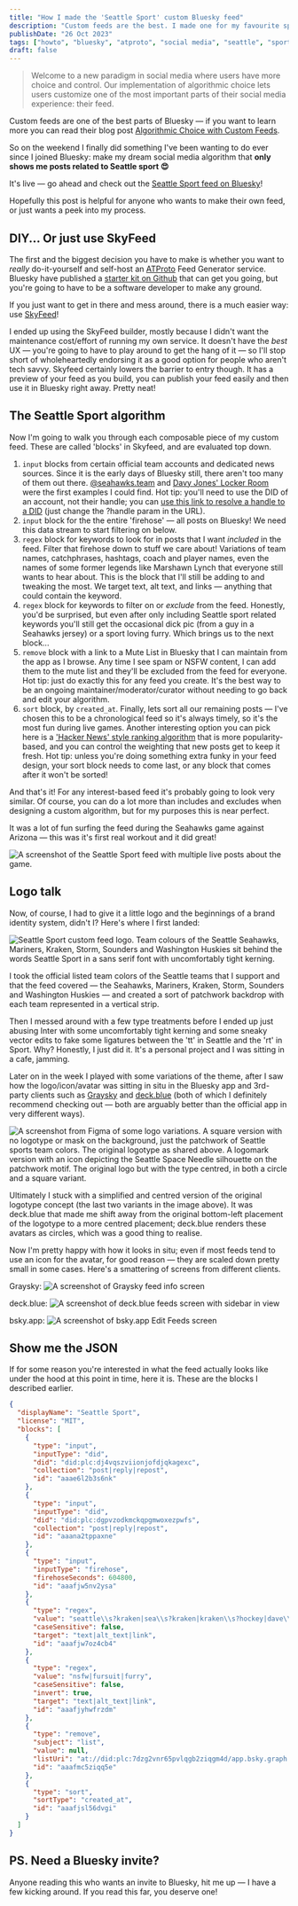 ```yaml
---
title: "How I made the 'Seattle Sport' custom Bluesky feed"
description: "Custom feeds are the best. I made one for my favourite sporting city — here's what I learned!"
publishDate: "26 Oct 2023"
tags: ["howto", "bluesky", "atproto", "social media", "seattle", "sport"]
draft: false
---
```


>Welcome to a new paradigm in social media where users have more choice and control. Our implementation of algorithmic choice lets users customize one of the most important parts of their social media experience: their feed.

Custom feeds are one of the best parts of Bluesky — if you want to learn more you can read their blog post [Algorithmic Choice with Custom Feeds](https://blueskyweb.xyz/blog/7-27-2023-custom-feeds).

So on the weekend I finally did something I've been wanting to do ever since I joined Bluesky: make my dream social media algorithm that **only shows me posts related to Seattle sport 😍**

It's live — go ahead and check out the [Seattle Sport feed on Bluesky](https://bsky.app/profile/did:plc:7dzg2vnr65pvlqgb2ziqgm4d/feed/aaana2tpo7js6)!

Hopefully this post is helpful for anyone who wants to make their own feed, or just wants a peek into my process.

## DIY... Or just use SkyFeed

The first and the biggest decision you have to make is whether you want to _really_ do-it-yourself and self-host an [ATProto](https://atproto.com) Feed Generator service. Bluesky have published a [starter kit on Github](https://github.com/bluesky-social/feed-generator) that can get you going, but you're going to have to be a software developer to make any ground.

If you just want to get in there and mess around, there is a much easier way: use [SkyFeed](https://skyfeed.app)! 

I ended up using the SkyFeed builder, mostly because I didn't want the maintenance cost/effort of running my own service. It doesn't have the _best_ UX — you're going to have to play around to get the hang of it — so I'll stop short of wholeheartedly endorsing it as a good option for people who aren't tech savvy. Skyfeed certainly lowers the barrier to entry though. It has a preview of your feed as you build, you can publish your feed easily and then use it in Bluesky right away. Pretty neat!

## The Seattle Sport algorithm

Now I'm going to walk you through each composable piece of my custom feed. These are called 'blocks' in Skyfeed, and are evaluated top down.

1. `input` blocks from certain official team accounts and dedicated news sources. Since it is the early days of Bluesky still, there aren't too many of them out there. [@seahawks.team](https://bsky.app/profile/seahawks.team) and [Davy Jones' Locker Room](https://bsky.app/profile/davyjoneslr.bsky.social) were the first examples I could find. Hot tip: you'll need to use the DID of an account, not their handle; you can [use this link to resolve a handle to a DID](https://bsky.social/xrpc/com.atproto.identity.resolveHandle?handle=seahawks.team) (just change the ?handle param in the URL).
2. `input` block for the the entire 'firehose' — all posts on Bluesky! We need this data stream to start filtering on below.
3. `regex` block for keywords to look for in posts that I want _included_ in the feed. Filter that firehose down to stuff we care about! Variations of team names, catchphrases, hashtags, coach and player names, even the names of some former legends like Marshawn Lynch that everyone still wants to hear about. This is the block that I'll still be adding to and tweaking the most. We target text, alt text, and links — anything that could contain the keyword.
4. `regex` block for keywords to filter on or _exclude_ from the feed. Honestly, you'd be surprised, but even after only including Seattle sport related keywords you'll still get the occasional dick pic (from a guy in a Seahawks jersey) or a sport loving furry. Which brings us to the next block...
5. `remove` block with a link to a Mute List in Bluesky that I can maintain from the app as I browse. Any time I see spam or NSFW content, I can add them to the mute list and they'll be excluded from the feed for everyone. Hot tip: just do exactly this for any feed you create. It's the best way to be an ongoing maintainer/moderator/curator without needing to go back and edit your algorithm.
6. `sort` block, by `created_at`. Finally, lets sort all our remaining posts — I've chosen this to be a chronological feed so it's always timely, so it's the most fun during live games. Another interesting option you can pick here is a ['Hacker News' style ranking algorithm](https://medium.com/hacking-and-gonzo/how-hacker-news-ranking-algorithm-works-1d9b0cf2c08d) that is more popularity-based, and you can control the weighting that new posts get to keep it fresh. Hot tip: unless you're doing something extra funky in your feed design, your sort block needs to come last, or any block that comes after it won't be sorted!

And that's it! For any interest-based feed it's probably going to look very similar. Of course, you can do a lot more than includes and excludes when designing a custom algorithm, but for my purposes this is near perfect.

It was a lot of fun surfing the feed during the Seahawks game against Arizona — this was it's first real workout and it did great!

![A screenshot of the Seattle Sport feed with multiple live posts about the game.](./seahawks-arizona-feed.png)


## Logo talk

Now, of course, I had to give it a little logo and the beginnings of a brand identity system, didn't I? Here's where I first landed:

![Seattle Sport custom feed logo. Team colours of the Seattle Seahawks, Mariners, Kraken, Storm, Sounders and Washington Huskies sit behind the words Seattle Sport in a sans serif font with uncomfortably tight kerning.](./seattle-sport-logo.png)

I took the official listed team colors of the Seattle teams that I support and that the feed covered — the Seahawks, Mariners, Kraken, Storm, Sounders and Washington Huskies — and created a sort of patchwork backdrop with each team represented in a vertical strip.

Then I messed around with a few type treatments before I ended up just abusing Inter with some uncomfortably tight kerning and some sneaky vector edits to fake some ligatures between the 'tt' in Seattle and the 'rt' in Sport. Why? Honestly, I just did it. It's a personal project and I was sitting in a cafe, jamming.

Later on in the week I played with some variations of the theme, after I saw how the logo/icon/avatar was sitting in situ in the Bluesky app and 3rd-party clients such as [Graysky](https://graysky.app) and [deck.blue](https://deck.blue) (both of which I definitely recommend checking out — both are arguably better than the official app in very different ways).

![A screenshot from Figma of some logo variations. A square version with no logotype or mask on the background, just the patchwork of Seattle sports team colors. The original logotype as shared above. A logomark version with an icon depicting the Seattle Space Needle silhouette on the patchwork motif. The original logo but with the type centred, in both a circle and a square variant.](./figma-logo-variations.png)

Ultimately I stuck with a simplified and centred version of the original logotype concept (the last two variants in the image above). It was deck.blue that made me shift away from the original bottom-left placement of the logotype to a more centred placement; deck.blue renders these avatars as circles, which was a good thing to realise.

Now I'm pretty happy with how it looks in situ; even if most feeds tend to use an icon for the avatar, for good reason — they are scaled down pretty small in some cases. Here's a smattering of screens from different clients.

Graysky:
![A screenshot of Graysky feed info screen](./graysky-screenshot.jpg)

deck.blue:
![A screenshot of deck.blue feeds screen with sidebar in view](./deck-blue-screenshot.png)

bsky.app:
![A screenshot of bsky.app Edit Feeds screen](./bsky-app-screenshot.png)

## Show me the JSON

If for some reason you're interested in what the feed actually looks like under the hood at this point in time, here it is. These are the blocks I described earlier.

```json
{
  "displayName": "Seattle Sport",
  "license": "MIT",
  "blocks": [
    {
      "type": "input",
      "inputType": "did",
      "did": "did:plc:dj4vqszviionjofdjqkagexc",
      "collection": "post|reply|repost",
      "id": "aaae6l2b3s6nk"
    },
    {
      "type": "input",
      "inputType": "did",
      "did": "did:plc:dgpvzodkmckqpgmwoxezpwfs",
      "collection": "post|reply|repost",
      "id": "aaana2tppaxne"
    },
    {
      "type": "input",
      "inputType": "firehose",
      "firehoseSeconds": 604800,
      "id": "aaafjw5nv2ysa"
    },
    {
      "type": "regex",
      "value": "seattle\\s?kraken|sea\\s?kraken|kraken\\s?hockey|dave\\s?hakstol|grubauer|jared\\s?mccann|matty\\s?beniers|brandon\\s?tanev|mariners|sea\\s?us\\s?rise|luis\\s?castillo|logan\\s?gilbert|george\\s?kirby|bryce\\s?miller|julio\\s?rodriguez|cal\\s?raleigh|jp\\s?crawford|jarred\\s?kelenic|seahawks|pete\\s?carroll|geno\\s?smith|tyler\\s?lockett|dk\\s?metcalf|kenneth\\s?walker|bobby\\s?wagner|devon\\s?witherspoon|riq\\s?woolen|jamal\\s?adams|marshawn\\s?lynch|washington\\s?huskies|uw\\s?huskies|uw\\s?football|purple\\s?reign|go\\s?huskies|seattle\\s?storm|seattle\\s?sounders|sounders\\s?fc|ol\\s?reign",
      "caseSensitive": false,
      "target": "text|alt_text|link",
      "id": "aaafjw7oz4cb4"
    },
    {
      "type": "regex",
      "value": "nsfw|fursuit|furry",
      "caseSensitive": false,
      "invert": true,
      "target": "text|alt_text|link",
      "id": "aaafjyhwfrzdm"
    },
    {
      "type": "remove",
      "subject": "list",
      "value": null,
      "listUri": "at://did:plc:7dzg2vnr65pvlqgb2ziqgm4d/app.bsky.graph.list/3kccxi6msjt2a",
      "id": "aaafmc5ziqq5e"
    },
    {
      "type": "sort",
      "sortType": "created_at",
      "id": "aaafjsl56dvgi"
    }
  ]
}
```

## PS. Need a Bluesky invite?

Anyone reading this who wants an invite to Bluesky, hit me up — I have a few kicking around. If you read this far, you deserve one!